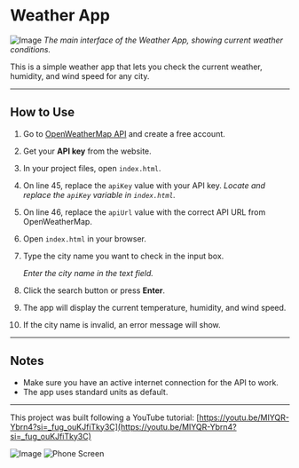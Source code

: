# Weather App

![Image](https://github.com/user-attachments/assets/84cc0e07-248e-4bdd-b372-3c0b51ea91af)
*The main interface of the Weather App, showing current weather conditions.*

This is a simple weather app that lets you check the current weather, humidity, and wind speed for any city.

---

## How to Use

1.  Go to [OpenWeatherMap API](https://home.openweathermap.org/) and create a free account.
2.  Get your **API key** from the website.
3.  In your project files, open `index.html`.
4.  On line 45, replace the `apiKey` value with your API key.
    *Locate and replace the `apiKey` variable in `index.html`.*

5.  On line 46, replace the `apiUrl` value with the correct API URL from OpenWeatherMap.
6.  Open `index.html` in your browser.
7.  Type the city name you want to check in the input box.

    *Enter the city name in the text field.*

8.  Click the search button or press **Enter**.
9.  The app will display the current temperature, humidity, and wind speed.
10. If the city name is invalid, an error message will show.

---

## Notes

* Make sure you have an active internet connection for the API to work.
* The app uses standard units as default.

---

This project was built following a YouTube tutorial:
[https://youtu.be/MIYQR-Ybrn4?si=_fug_ouKJfiTky3C](https://youtu.be/MIYQR-Ybrn4?si=_fug_ouKJfiTky3C)

![Image](https://github.com/user-attachments/assets/3ffee224-cec1-4e6f-8b7e-2926d51ebf1a)
![Phone Screen](https://github.com/user-attachments/assets/ef4ff616-3cfd-482b-9238-c401409f4020)
